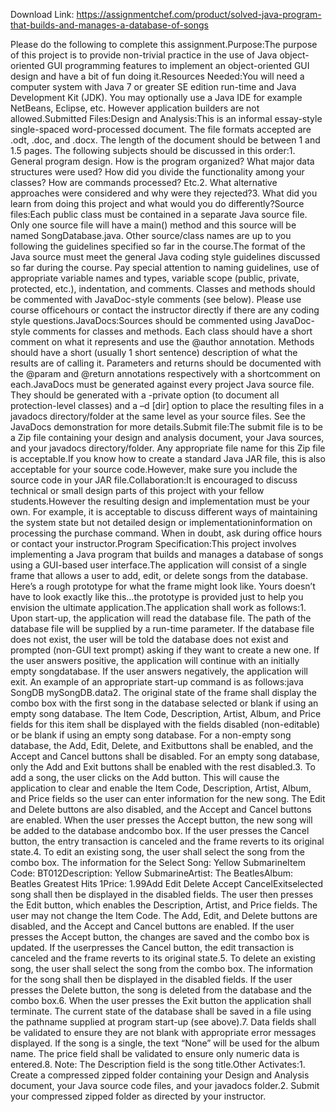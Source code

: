 Download Link: https://assignmentchef.com/product/solved-java-program-that-builds-and-manages-a-database-of-songs
<br>
<p class="ui header product-top-header" title=" Java program that builds and manages a database of songs Solution">Please do the following to complete this assignment.Purpose:The purpose of this project is to provide non-trivial practice in the use of Java object-oriented GUI programming features to implement an object-oriented GUI design and have a bit of fun doing it.Resources Needed:You will need a computer system with Java 7 or greater SE edition run-time and Java Development Kit (JDK). You may optionally use a Java IDE for example NetBeans, Eclipse, etc. However application builders are not allowed.Submitted Files:Design and Analysis:This is an informal essay-style single-spaced word-processed document. The file formats accepted are .odt, .doc, and .docx. The length of the document should be between 1 and 1.5 pages. The following subjects should be discussed in this order:1. General program design. How is the program organized? What major data structures were used? How did you divide the functionality among your classes? How are commands processed? Etc.2. What alternative approaches were considered and why were they rejected?3. What did you learn from doing this project and what would you do differently?Source files:Each public class must be contained in a separate Java source file. Only one source file will have a main() method and this source will be named SongDatabase.java. Other source/class names are up to you following the guidelines specified so far in the course.The format of the Java source must meet the general Java coding style guidelines discussed so far during the course. Pay special attention to naming guidelines, use of appropriate variable names and types, variable scope (public, private, protected, etc.), indentation, and comments. Classes and methods should be commented with JavaDoc-style comments (see below). Please use course officehours or contact the instructor directly if there are any coding style questions.JavaDocs:Sources should be commented using JavaDoc-style comments for classes and methods. Each class should have a short comment on what it represents and use the @author annotation. Methods should have a short (usually 1 short sentence) description of what the results are of calling it. Parameters and returns should be documented with the @param and @return annotations respectively with a shortcomment on each.JavaDocs must be generated against every project Java source file. They should be generated with a -private option (to document all protection-level classes) and a –d [dir] option to place the resulting files in a javadocs directory/folder at the same level as your source files. See the JavaDocs demonstration for more details.Submit file:The submit file is to be a Zip file containing your design and analysis document, your Java sources, and your javadocs directory/folder. Any appropriate file name for this Zip file is acceptable.If you know how to create a standard Java JAR file, this is also acceptable for your source code.However, make sure you include the source code in your JAR file.Collaboration:It is encouraged to discuss technical or small design parts of this project with your fellow students.However the resulting design and implementation must be your own. For example, it is acceptable to discuss different ways of maintaining the system state but not detailed design or implementationinformation on processing the purchase command. When in doubt, ask during office hours or contact your instructor.Program Specification:This project involves implementing a Java program that builds and manages a database of songs using a GUI-based user interface.The application will consist of a single frame that allows a user to add, edit, or delete songs from the database. Here’s a rough prototype for what the frame might look like. Yours doesn’t have to look exactly like this…the prototype is provided just to help you envision the ultimate application.The application shall work as follows:1. Upon start-up, the application will read the database file. The path of the database file will be supplied by a run-time parameter. If the database file does not exist, the user will be told the database does not exist and prompted (non-GUI text prompt) asking if they want to create a new one. If the user answers positive, the application will continue with an initially empty songdatabase. If the user answers negatively, the application will exit. An example of an appropriate start-up command is as follows:java SongDB mySongDB.data2. The original state of the frame shall display the combo box with the first song in the database selected or blank if using an empty song database. The Item Code, Description, Artist, Album, and Price fields for this item shall be displayed with the fields disabled (non-editable) or be blank if using an empty song database. For a non-empty song database, the Add, Edit, Delete, and Exitbuttons shall be enabled, and the Accept and Cancel buttons shall be disabled. For an empty song database, only the Add and Exit buttons shall be enabled with the rest disabled.3. To add a song, the user clicks on the Add button. This will cause the application to clear and enable the Item Code, Description, Artist, Album, and Price fields so the user can enter information for the new song. The Edit and Delete buttons are also disabled, and the Accept and Cancel buttons are enabled. When the user presses the Accept button, the new song will be added to the database andcombo box. If the user presses the Cancel button, the entry transaction is canceled and the frame reverts to its original state.4. To edit an existing song, the user shall select the song from the combo box. The information for the Select Song: Yellow SubmarineItem Code: BT012Description: Yellow SubmarineArtist: The BeatlesAlbum: Beatles Greatest Hits 1Price: 1.99Add Edit Delete Accept CancelExitselected song shall then be displayed in the disabled fields. The user then presses the Edit button, which enables the Description, Artist, and Price fields. The user may not change the Item Code. The Add, Edit, and Delete buttons are disabled, and the Accept and Cancel buttons are enabled. If the user presses the Accept button, the changes are saved and the combo box is updated. If the userpresses the Cancel button, the edit transaction is canceled and the frame reverts to its original state.5. To delete an existing song, the user shall select the song from the combo box. The information for the song shall then be displayed in the disabled fields. If the user presses the Delete button, the song is deleted from the database and the combo box.6. When the user presses the Exit button the application shall terminate. The current state of the database shall be saved in a file using the pathname supplied at program start-up (see above).7. Data fields shall be validated to ensure they are not blank with appropriate error messages displayed. If the song is a single, the text “None” will be used for the album name. The price field shall be validated to ensure only numeric data is entered.8. Note: The Description field is the song title.Other Activates:1. Create a compressed zipped folder containing your Design and Analysis document, your Java source code files, and your javadocs folder.2. Submit your compressed zipped folder as directed by your instructor.